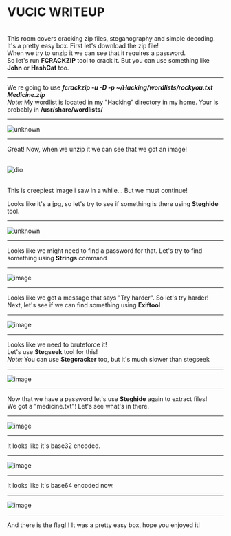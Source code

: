 <h1><b>VUCIC WRITEUP</b></h1> </br>
This room covers cracking zip files, steganography and simple decoding. It's a pretty easy box. First let's download the zip file!
<br>
When we try to unzip it we can see that it requires a password.
<br>
So let's run <b>FCRACKZIP</b> tool to crack it. But you can use something like <b>John</b> or <b>HashCat</b> too.
<hr>
We re going to use <b><i>fcrackzip -u -D -p ~/Hacking/wordlists/rockyou.txt Medicine.zip</i></b> <br>
<i>Note: </i> My wordlist is located in my "Hacking" directory in my home. Your is probably in <b>/usr/share/wordlists/</b>
<hr>

![unknown](https://user-images.githubusercontent.com/93349641/176450450-1ecd0143-8d18-4443-a31b-3806c2e0bb0b.png)
<hr>
Great! Now, when we unzip it we can see that we got an image!
<br><br>

![dio](https://user-images.githubusercontent.com/93349641/176451171-8d3545b3-3633-48da-a05e-37ed6d012936.jpg)

<br>
This is creepiest image i saw in a while... But we must continue!
<br>

Looks like it's a jpg, so let's try to see if something is there using <b>Steghide</b> tool.
<hr>

![unknown](https://user-images.githubusercontent.com/93349641/176452751-7795d44c-8dba-4449-9036-b47e5272486f.png)
	
<hr>
Looks like we might need to find a password for that.
Let's try to find something using <b>Strings</b> command
<hr>

![image](https://user-images.githubusercontent.com/93349641/176453344-8dd582f7-f425-484c-85bf-cbf69e3f88de.png)

<hr>
Looks like we got a message that says "Try harder". So let's try harder! <br>
Next, let's see if we can find something using <b>Exiftool</b>
<hr>

![image](https://user-images.githubusercontent.com/93349641/176454159-2ebeffab-4716-4b4b-bca3-328090b67844.png)

<hr>
Looks like we need to bruteforce it! <br>
Let's use <b>Stegseek</b> tool for this! <br>
<i>Note: </i> You can use <b>Stegcracker</b> too, but it's much slower than stegseek
<hr>

![image](https://user-images.githubusercontent.com/93349641/176460014-2defe94d-e4a6-4ed1-aadf-85b3e2be61ee.png)

<hr>
Now that we have a password let's use <b>Steghide</b> again to extract files! <br>
We got a "medicine.txt"! Let's see what's in there.
<hr>

![image](https://user-images.githubusercontent.com/93349641/176462698-a94782d4-042c-4eb8-995c-6a298543d2bc.png)

<hr>
It looks like it's base32 encoded.
<hr>

![image](https://user-images.githubusercontent.com/93349641/176463898-b23e26d5-f2eb-4797-a201-bfc2cc4032a6.png)
<hr>
It looks like it's base64 encoded now.
<hr>

![image](https://user-images.githubusercontent.com/93349641/176464636-0bf40e6c-3de0-48f3-bbb7-fab947818da8.png)
<hr>
And there is the flag!!!
It was a pretty easy box, hope you enjoyed it!
